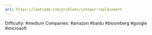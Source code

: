 ```yaml
---
url: https://leetcode.com/problems/integer-replacement
---
```


Difficulty: #medium
Companies: #amazon #baidu #bloomberg #google #microsoft